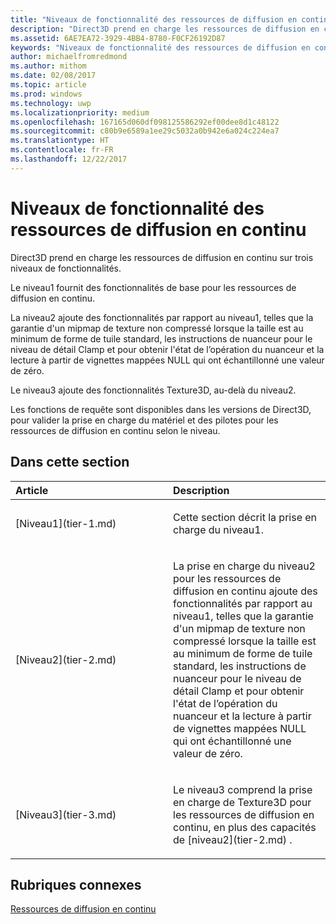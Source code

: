 ```yaml
---
title: "Niveaux de fonctionnalité des ressources de diffusion en continu"
description: "Direct3D prend en charge les ressources de diffusion en continu sur trois niveaux de fonctionnalités."
ms.assetid: 6AE7EA72-3929-4BB4-8780-F0CF26192D87
keywords: "Niveaux de fonctionnalité des ressources de diffusion en continu"
author: michaelfromredmond
ms.author: mithom
ms.date: 02/08/2017
ms.topic: article
ms.prod: windows
ms.technology: uwp
ms.localizationpriority: medium
ms.openlocfilehash: 167165d060df098125586292ef00dee8d1c48122
ms.sourcegitcommit: c80b9e6589a1ee29c5032a0b942e6a024c224ea7
ms.translationtype: HT
ms.contentlocale: fr-FR
ms.lasthandoff: 12/22/2017
---
```

# <a name="streaming-resources-features-tiers"></a>Niveaux de fonctionnalité des ressources de diffusion en continu


Direct3D prend en charge les ressources de diffusion en continu sur trois niveaux de fonctionnalités.

Le niveau1 fournit des fonctionnalités de base pour les ressources de diffusion en continu.

La niveau2 ajoute des fonctionnalités par rapport au niveau1, telles que la garantie d'un mipmap de texture non compressé lorsque la taille est au minimum de forme de tuile standard, les instructions de nuanceur pour le niveau de détail Clamp et pour obtenir l'état de l’opération du nuanceur et la lecture à partir de vignettes mappées NULL qui ont échantillonné une valeur de zéro.

Le niveau3 ajoute des fonctionnalités Texture3D, au-delà du niveau2.

Les fonctions de requête sont disponibles dans les versions de Direct3D, pour valider la prise en charge du matériel et des pilotes pour les ressources de diffusion en continu selon le niveau.

## <a name="span-idin-this-sectionspanin-this-section"></a><span id="in-this-section"></span>Dans cette section


<table>
<colgroup>
<col width="50%" />
<col width="50%" />
</colgroup>
<thead>
<tr class="header">
<th align="left">Article</th>
<th align="left">Description</th>
</tr>
</thead>
<tbody>
<tr class="odd">
<td align="left"><p>[Niveau1](tier-1.md)</p></td>
<td align="left"><p>Cette section décrit la prise en charge du niveau1.</p></td>
</tr>
<tr class="even">
<td align="left"><p>[Niveau2](tier-2.md)</p></td>
<td align="left"><p>La prise en charge du niveau2 pour les ressources de diffusion en continu ajoute des fonctionnalités par rapport au niveau1, telles que la garantie d'un mipmap de texture non compressé lorsque la taille est au minimum de forme de tuile standard, les instructions de nuanceur pour le niveau de détail Clamp et pour obtenir l'état de l’opération du nuanceur et la lecture à partir de vignettes mappées NULL qui ont échantillonné une valeur de zéro.</p></td>
</tr>
<tr class="odd">
<td align="left"><p>[Niveau3](tier-3.md)</p></td>
<td align="left"><p>Le niveau3 comprend la prise en charge de Texture3D pour les ressources de diffusion en continu, en plus des capacités de [niveau2](tier-2.md) .</p></td>
</tr>
</tbody>
</table>

 

## <a name="span-idrelated-topicsspanrelated-topics"></a><span id="related-topics"></span>Rubriques connexes


[Ressources de diffusion en continu](streaming-resources.md)

 

 




